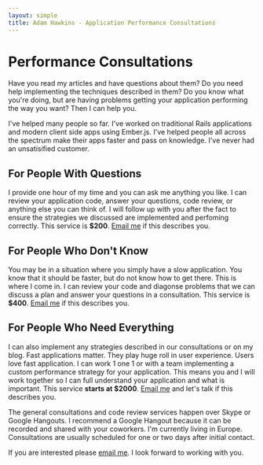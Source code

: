 ```yaml
---
layout: simple
title: Adam Hawkins - Application Performance Consultations
---
```


# Performance Consultations

Have you read my articles and have questions about them? Do you need
help implementing the techniques described in them? Do you know what
you're doing, but are having problems getting your application
performing the way you want? Then I can help you.

I've helped many people so far. I've worked on traditional Rails
applications and modern client side apps using Ember.js. I've helped
people all across the spectrum make their apps faster and pass on
knowledge. I've never had an unsatisified customer.

## For People With Questions

I provide one hour of my time and you can ask me anything you like. I
can review your application code, answer your questions, code review,
or anything else you can think of. I will follow up with you after the
fact to ensure the strategies we discussed are implemented and
perfoming correctly. This service is **$200**. [Email
me](mailto:adam@hawkins.io&subject=Caching+Consultation) if this
describes you.

## For People Who Don't Know

You may be in a situation where you simply have a slow application.
You know that it should be faster, but do not know how to get there.
This is where I come in. I can review your code and diagonse problems
that we can discuss a plan and answer your questions in a
consultation. This service is **$400**. [Email
me](mailto:adam@hawkins.io&subject=Caching+Consultation) if this
describes you.

## For People Who Need Everything

I can also implement any strategies described in our consultations or
on my blog. Fast applications matter. They play huge roll in user
experience. Users love fast application. I can work 1 one 1 or with a
team implementing a custom performance strategy for your application.
This means you and I will work together so I can full understand your
application and what is important. This service **starts at $2000**. [Email
me](mailto:adam@hawkins.io&subject=Caching+Consultation) and let's
talk if this describes you.

The general consultations and code review services happen over Skype
or Google Hangouts. I recommend a Google Hangout because it can be
recorded and shared with your coworkers. I'm currently living in
Europe. Consultations are usually scheduled for one or two days after
initial contact.

If you are interested please [email
me](mailto:adam@hawkins.io&subject=Caching+Consultation). I look
forward to working with you.
